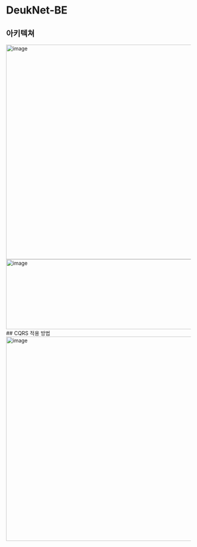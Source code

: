 # DeukNet-BE
## 아키텍쳐
<img width="923" height="585" alt="image" src="https://github.com/user-attachments/assets/9effc7b5-3526-44b1-9e3b-bf689432be7d" />
<img width="712" height="191" alt="image" src="https://github.com/user-attachments/assets/25ba08f2-e7ac-49dd-8e9e-7792bf5e482c" />
## CQRS 적용 방법
<img width="747" height="557" alt="image" src="https://github.com/user-attachments/assets/1f358070-c91f-495b-845c-bf9bafe823d2" />
